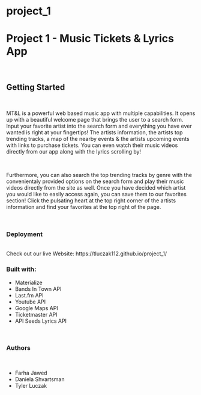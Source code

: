 # project_1

<h1> Project 1 - Music Tickets & Lyrics App </h1>
</br>
<h2>Getting Started</h2>
</br>
<p>MT&L is a powerful web based music app with multiple capabilities. It opens up with a beautiful welcome page that brings the user to a search form. Input your favorite artist into the search form and everything you have ever wanted is right at your fingertips! The artists information, the artists top trending tracks, a map of the nearby events & the artists upcoming events with links to purchase tickets. You can even watch their music videos directly from our app along with the lyrics scrolling by!</p>
</br>
<p>Furthermore, you can also search the top trending tracks by genre with the convenientaly provided options on the search form and play their music videos directly from the site as well. Once you have decided which artist you would like to easily access again, you can save them to our favorites section! Click the pulsating heart at the top right corner of the artists information and find your favorites at the top right of the page.</p>
</br>
<h3>Deployment</h3>
</br>
Check out our live Website: https://tluczak112.github.io/project_1/
</br>
<h3>Built with:</h3>
<ul>
    <li>Materialize</li>
    <li>Bands In Town API</li>
    <li>Last.fm API</li>
    <li>Youtube API</li>
    <li>Google Maps API</li>
    <li>Ticketmaster API</li>
    <li>API Seeds Lyrics API</li>
    <!-- <li>Firebase</li> -->
</ul>
</br>
<h3>Authors</h3>
</br>
<ul>
    <li>Farha Jawed</li>
    <li>Daniela Shvartsman</li>
    <li>Tyler Luczak</li>
</ul>
